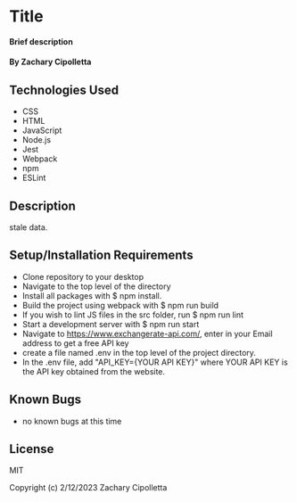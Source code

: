 # Title

#### Brief description

#### By Zachary Cipolletta

## Technologies Used

* CSS
* HTML
* JavaScript
* Node.js
* Jest
* Webpack
* npm
* ESLint

## Description
stale data.

## Setup/Installation Requirements

* Clone repository to your desktop
* Navigate to the top level of the directory
* Install all packages with $ npm install.
* Build the project using webpack with $ npm run build
* If you wish to lint JS files in the src folder, run $ npm run lint
* Start a development server with $ npm run start
* Navigate to https://www.exchangerate-api.com/, enter in your Email address to get a free API key
* create a file named .env in the top level of the project directory.
* In the .env file, add "API_KEY={YOUR API KEY}" where YOUR API KEY is the API key obtained from the website.

## Known Bugs

* no known bugs at this time

## License
MIT

Copyright (c) 2/12/2023 Zachary Cipolletta
